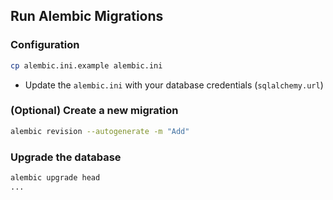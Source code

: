 ## Run Alembic Migrations

### Configuration

```bash
cp alembic.ini.example alembic.ini
```

- Update the `alembic.ini` with your database credentials (`sqlalchemy.url`)

### (Optional) Create a new migration

```bash
alembic revision --autogenerate -m "Add"
```

### Upgrade the database

```bash
alembic upgrade head
...
